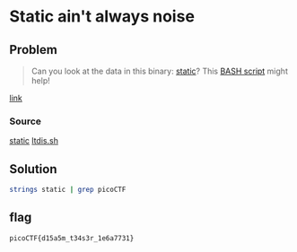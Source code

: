 # Static ain't always noise
## Problem
> Can you look at the data in this binary: [static](https://mercury.picoctf.net/static/bc72945175d643626d6ea9a689672dbd/static)? This [BASH script](https://mercury.picoctf.net/static/bc72945175d643626d6ea9a689672dbd/ltdis.sh) might help!

[link](https://play.picoctf.org/practice/challenge/163)
### Source
[static](./static)
[ltdis.sh](./ltdis.sh)
## Solution
```bash
strings static | grep picoCTF
```
## flag
`picoCTF{d15a5m_t34s3r_1e6a7731}`